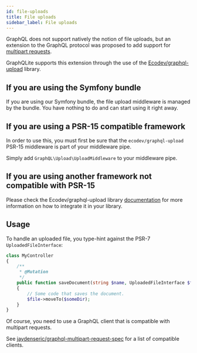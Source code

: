 ```yaml
---
id: file-uploads
title: File uploads
sidebar_label: File uploads
---
```


GraphQL does not support natively the notion of file uploads, but an extension to the GraphQL protocol was proposed
to add support for [multipart requests](https://github.com/jaydenseric/graphql-multipart-request-spec).

GraphQLite supports this extension through the use of the [Ecodev/graphql-upload](https://github.com/Ecodev/graphql-upload) library.

## If you are using the Symfony bundle

If you are using our Symfony bundle, the file upload middleware is managed by the bundle. You have nothing to do
and can start using it right away.

## If you are using a PSR-15 compatible framework

In order to use this, you must first be sure that the `ecodev/graphql-upload` PSR-15 middleware is part of your middleware pipe.

Simply add `GraphQL\Upload\UploadMiddleware` to your middleware pipe.

## If you are using another framework not compatible with PSR-15

Please check the Ecodev/graphql-upload library [documentation](https://github.com/Ecodev/graphql-upload)
for more information on how to integrate it in your library.

## Usage

To handle an uploaded file, you type-hint against the PSR-7 `UploadedFileInterface`:

```php
class MyController
{
    /**
     * @Mutation
     */
    public function saveDocument(string $name, UploadedFileInterface $file): Document
    {
        // Some code that saves the document.
        $file->moveTo($someDir);
    }
}
```

Of course, you need to use a GraphQL client that is compatible with multipart requests.

See [jaydenseric/graphql-multipart-request-spec](https://github.com/jaydenseric/graphql-multipart-request-spec#client) for a list of compatible clients.
